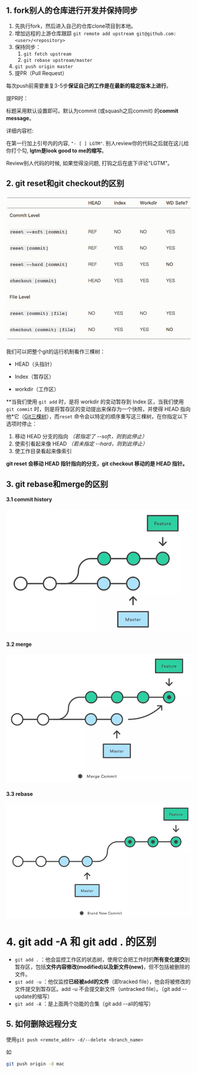 ## 1. fork别人的仓库进行开发并保持同步

1. 先执行fork，然后进入自己的仓库clone项目到本地。
2. 增加远程的上游仓库跟踪 `git remote add upstream git@github.com:<user>/<repository>`
3. 保持同步：
    1.  `git fetch upstream`
    2. `git rebase upstream/master`
4. `git push origin master`
5. 提PR（Pull Request）

每次push前需要重复3-5步**保证自己的工作是在最新的稳定版本上进行**。

提PR时：

标题采用默认设置即可。默认为commit (或squash之后commit) 的**commit message**。

详细内容栏:

在第一行加上引号内的内容, `"- [ ] LGTM"`. 别人review你的代码之后就在这儿给你打个勾, **lgtm是look good to me的缩写**。

Review别人代码的时候, 如果觉得没问题, 打钩之后在底下评论"LGTM"。



## 2. git reset和git checkout的区别

![git_rebase_checkout](../../Resources/git_rebase_checkout.png)

我们可以把整个git的运行机制看作三棵树：

- HEAD（头指针）

- Index（暂存区）

- workdir（工作区）

**当我们使用 `git add` 时，是将 workdir 的变动暂存到 Index 区，当我们使用 `git commit` 时，则是将暂存区的变动提出来保存为一个快照，并使得 HEAD 指向他*它（[Git三棵树](https://git-scm.com/book/zh/v2/Git-工具-重置揭密#r_git_reset)），而`reset` 命令会以特定的顺序重写这三棵树，在你指定以下选项时停止：

1. 移动 HEAD 分支的指向 *（若指定了 --soft，则到此停止）*
2. 使索引看起来像 HEAD *（若未指定 --hard，则到此停止）*
3. 使工作目录看起来像索引



**git reset 会移动 HEAD 指针指向的分支，git checkout 移动的是 HEAD 指针。**



## 3. git rebase和merge的区别

#### 3.1 commit history

![commit-history](../../Resources/commit-history.png)

#### 3.2 merge

![merge后的](../../Resources/merge.png)

#### 3.3 rebase

![rebase](../../Resources/rebase.png)



# 4. git add -A 和 git add . 的区别

- `git add .` ：他会监控工作区的状态树，使用它会把工作时的**所有变化提交**到暂存区，包括**文件内容修改(modified)以及新文件(new)**，但不包括被删除的文件。
- `git add -u` ：他仅监控**已经被add的文件**（即tracked file），他会将被修改的文件提交到暂存区。add -u 不会提交新文件（untracked file）。（git add --update的缩写）
- `git add -A` ：是上面两个功能的合集（git add --all的缩写）



## 5. 如何删除远程分支

使用`git push <remote_addr> -d/--delete <branch_name>`

如

```bash
git push origin -d mac
```

